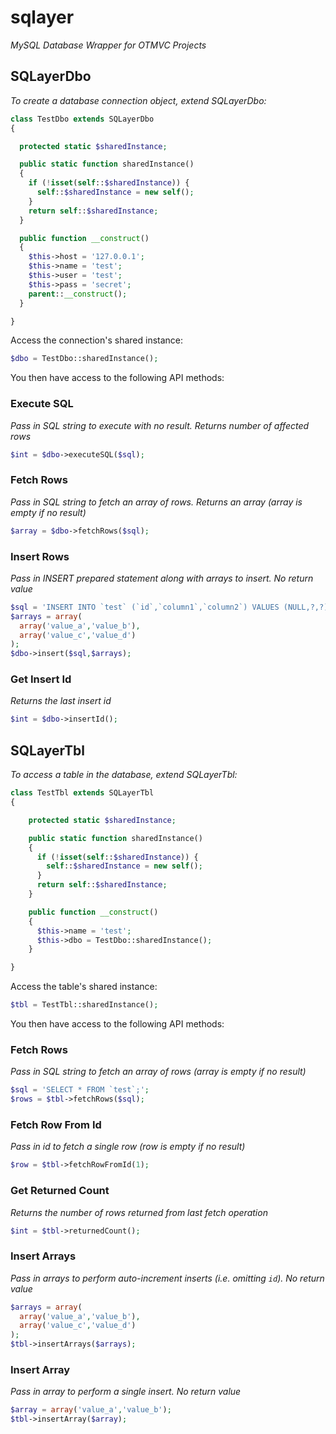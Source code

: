 # sqlayer
*MySQL Database Wrapper for OTMVC Projects*

## SQLayerDbo ##
*To create a database connection object, extend SQLayerDbo:*
```php
class TestDbo extends SQLayerDbo
{

  protected static $sharedInstance;

  public static function sharedInstance()
  {
    if (!isset(self::$sharedInstance)) {
      self::$sharedInstance = new self();
    }
    return self::$sharedInstance;
  }

  public function __construct()
  {
    $this->host = '127.0.0.1';
    $this->name = 'test';
    $this->user = 'test';
    $this->pass = 'secret';
    parent::__construct();
  }

}
```

Access the connection's shared instance:

```php
$dbo = TestDbo::sharedInstance();
```

You then have access to the following API methods:

### Execute SQL ###
*Pass in SQL string to execute with no result. Returns number of affected rows*
```php
$int = $dbo->executeSQL($sql);
```

### Fetch Rows ###
*Pass in SQL string to fetch an array of rows. Returns an array (array is empty if no result)*
```php
$array = $dbo->fetchRows($sql);
```

### Insert Rows ###
*Pass in INSERT prepared statement along with arrays to insert. No return value*
```php
$sql = 'INSERT INTO `test` (`id`,`column1`,`column2`) VALUES (NULL,?,?)';
$arrays = array(
  array('value_a','value_b'),
  array('value_c','value_d')
);
$dbo->insert($sql,$arrays);
```

### Get Insert Id ###
*Returns the last insert id*
```php
$int = $dbo->insertId();
```
## SQLayerTbl ##
*To access a table in the database, extend SQLayerTbl:*
```php
class TestTbl extends SQLayerTbl
{

    protected static $sharedInstance;

    public static function sharedInstance()
    {
      if (!isset(self::$sharedInstance)) {
        self::$sharedInstance = new self();
      }
      return self::$sharedInstance;
    }

    public function __construct()
    {
      $this->name = 'test';
      $this->dbo = TestDbo::sharedInstance();
    }

}
```

Access the table's shared instance:
```php
$tbl = TestTbl::sharedInstance();
```

You then have access to the following API methods:

### Fetch Rows ###
*Pass in SQL string to fetch an array of rows (array is empty if no result)*
```php
$sql = 'SELECT * FROM `test`;';
$rows = $tbl->fetchRows($sql);
```

### Fetch Row From Id ###
*Pass in id to fetch a single row (row is empty if no result)*
```php
$row = $tbl->fetchRowFromId(1);
```

### Get Returned Count ###
*Returns the number of rows returned from last fetch operation*
```php
$int = $tbl->returnedCount();
```

### Insert Arrays ###
*Pass in arrays to perform auto-increment inserts (i.e. omitting `id`). No return value*
```php
$arrays = array(
  array('value_a','value_b'),
  array('value_c','value_d')
);
$tbl->insertArrays($arrays);
```

### Insert Array ###
*Pass in array to perform a single insert. No return value*
```php
$array = array('value_a','value_b');
$tbl->insertArray($array);
```

